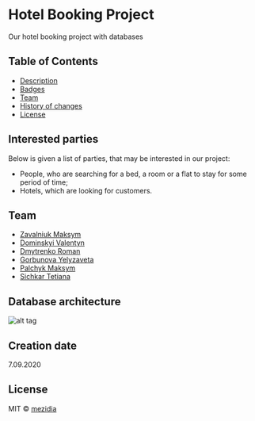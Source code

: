 # Hotel Booking Project
Our hotel booking project with databases

## Table of Contents

- [Description](#description)
- [Badges](#badges)
- [Team](#team)
- [History of changes](https://github.com/mezidia/hotel-booking/blob/master/CHANGELOG.md)
- [License](#license)

## Interested parties  
Below is given a list of parties, that may be interested in our project:  

- People, who are searching for a bed, a room or a flat to stay for some period of time;  
- Hotels, which are looking for customers.

## Team

- [Zavalniuk Maksym](https://github.com/mezgoodle)
- [Dominskyi Valentyn](https://github.com/VsIG-official)
- [Dmytrenko Roman](https://github.com/Dmytrenko-Roman)
- [Gorbunova Yelyzaveta](https://github.com/lizardlynx)
- [Palchyk Maksym](https://github.com/La7rodectus)
- [Sichkar Tetiana](https://github.com/fhrr-sht)

## Database architecture
![alt tag](https://i.imgur.com/LcVHHgH.png)

## Creation date
7.09.2020

## License
MIT © [mezidia](https://github.com/mezidia)
